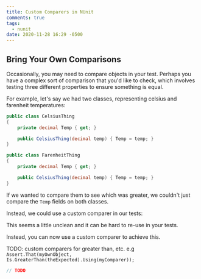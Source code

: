 ```yaml
---
title: Custom Comparers in NUnit
comments: true
tags:
  - nunit
date: 2020-11-28 16:29 -0500
---
```

## Bring Your Own Comparisons

Occasionally, you may need to compare objects in your test. Perhaps you have a complex sort of comparison that you'd like to check, which involves testing three different properties to ensure something is equal.

For example, let's say we had two classes, representing celsius and farenheit temperatures:

```csharp
public class CelsiusThing
{
    private decimal Temp { get; }

    public CelsiusThing(decimal temp) { Temp = temp; }
}

public class FarenheitThing
{
    private decimal Temp { get; }

    public CelsiusThing(decimal temp) { Temp = temp; }
}
```

If we wanted to compare them to see which was greater, we couldn't just compare the `Temp` fields on both classes.

Instead, we could use a custom comparer in our tests:

This seems a little unclean and it can be hard to re-use in your tests.

Instead, you can now use a custom comparer to achieve this.

TODO: custom comparers for greater than, etc. e.g `Assert.That(myOwnObject, Is.GreaterThan(theExpected).Using(myComparer));`

```csharp
// TODO
```
